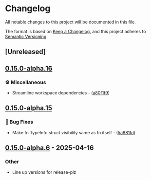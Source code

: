 # Changelog

All notable changes to this project will be documented in this file.

The format is based on [Keep a Changelog](https://keepachangelog.com/en/1.0.0/),
and this project adheres to [Semantic Versioning](https://semver.org/spec/v2.0.0.html).

## [Unreleased]

## [0.15.0-alpha.16](https://github.com/ralfbiedert/interoptopus/compare/interoptopus_proc-v0.15.0-alpha.15...interoptopus_proc-v0.15.0-alpha.16)

### ⚙️ Miscellaneous


- Streamline workspace dependencies - ([a80f1f9](https://github.com/ralfbiedert/interoptopus/commit/a80f1f907721ca9108821f263db64947f47a7f9d))


## [0.15.0-alpha.15](https://github.com/ralfbiedert/interoptopus/compare/interoptopus_proc-v0.15.0-alpha.14...interoptopus_proc-v0.15.0-alpha.15)

### 🐛 Bug Fixes


- Make fn TypeInfo struct visibility same as fn itself - ([5a881fd](https://github.com/ralfbiedert/interoptopus/commit/5a881fd226aa917f5d2417d5bd1ffbf6ad34ed82))


## [0.15.0-alpha.6](https://github.com/ralfbiedert/interoptopus/compare/interoptopus_proc-v0.15.0-alpha.5...interoptopus_proc-v0.15.0-alpha.6) - 2025-04-16

### Other

- Line up versions for release-plz
